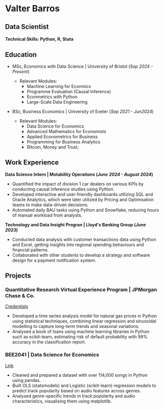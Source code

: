 # Valter Barros
## Data Scientist

#### Technical Skills: Python, R, Stata

## Education 	
- MSc, Economics with Data Science | University of Bristol (_Sep 2024 - Present_)
  - Relevant Modules:
      - Machine Learning for Econmics
      - Programme Evaluation (Causal Inference)
      - Econmetrics with Python
      - Large-Scale Data Engineering
    
- BSc, Business Economics | University of Exeter (_Sep 2021 - Jun2024_)
  - Relevant Modules:
      - Data Science for Economics
      - Advanced Mathematics for Economists
      - Applied Econometrics for Business
      - Programming for Business Analytics
      - Bitcoin, Money and Trust;

## Work Experience
**Data Science Intern | Motability Operations (_June 2024 - August 2024_)**
- Quantified the impact of division 1 car dealers on various KPIs by conducting causal inference studies using Python.
- Developed interactive and user-friendly dashboards utilizing SQL and Oracle Analytics, which were later utilized by Pricing and Optimisation teams to make data-driven decisions.
- Automated daily BAU tasks using Python and Snowflake, reducing hours of manual workload from analysts.

**Technology and Data Insight Progran | Lloyd's Banking Group (_June 2023_)**
- Conducted data analysis with customer transactions data using Python and Excel, getting insights into regional spending behaviours and financial patterns.
- Collaborated with other students to develop a strategy and software design for a payment notification system.

## Projects
### Quantitative Research Virtual Experience Program | JPMorgan Chase & Co.
[Credentials](https://forage-uploads-prod.s3.amazonaws.com/completion-certificates/J.P.%20Morgan/bWqaecPDbYAwSDqJy_JPMorgan%20Chase%20&%20Co._dA3nnZ3yGQWYu5Ntv_1697910699155_completion_certificate.pdf)
- Developed a time series analysis model for natural gas prices in Python using statistical techniques, combining linear regression and sinusoidal modelling to capture long-term trends and seasonal variations.
- Analysed a book of loans using machine learning libraries in Python such as scikit-learn, estimating risk of default probability with 99% accuracy in the classification report.

### BEE2041 | Data Science for Economics
[Link](https://github.com/valter-barros/spotify_project)
- Cleaned and prepared a dataset with over 114,000 songs in Python using pandas.
- Built OLS (statsmodels) and Logistic (scikit-learn) regression models to predict track popularity based on audio features across genres.
- Analysed genre-specific trends in track popularity and audio characteristics, visualising them using matplotlib.
